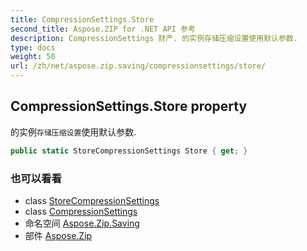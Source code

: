 ```yaml
---
title: CompressionSettings.Store
second_title: Aspose.ZIP for .NET API 参考
description: CompressionSettings 财产. 的实例存储压缩设置使用默认参数.
type: docs
weight: 50
url: /zh/net/aspose.zip.saving/compressionsettings/store/
---
```

## CompressionSettings.Store property

的实例`存储压缩设置`使用默认参数.

```csharp
public static StoreCompressionSettings Store { get; }
```

### 也可以看看

* class [StoreCompressionSettings](../../storecompressionsettings/)
* class [CompressionSettings](../)
* 命名空间 [Aspose.Zip.Saving](../../compressionsettings/)
* 部件 [Aspose.Zip](../../../)


